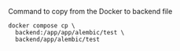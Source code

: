 Command to copy from the Docker to backend file
```
docker compose cp \
  backend:/app/app/alembic/test \
  backend/app/alembic/test
```
